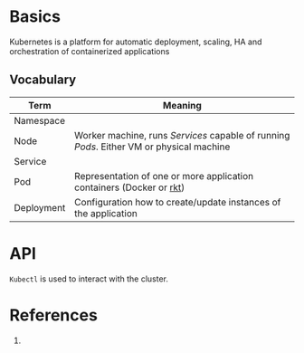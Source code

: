 # Basics
Kubernetes is a platform for automatic deployment, scaling, HA and orchestration of containerized applications

## Vocabulary
| Term | Meaning |
| - | - |
| Namespace |  |
| Node | Worker machine, runs _Services_ capable of running _Pods_. Either VM or physical machine |
| Service | |
| Pod | Representation of one or more application containers (Docker or [rkt](https://github.com/rkt/rkt)) |
| Deployment | Configuration how to create/update instances of the application |

# API
`Kubectl` is used to interact with the cluster.


# References
1. 
